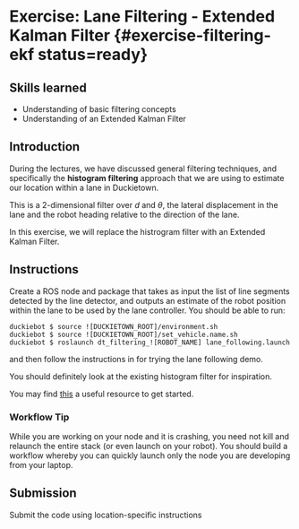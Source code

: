 # Exercise: Lane Filtering - Extended Kalman Filter {#exercise-filtering-ekf status=ready}



## Skills learned

* Understanding of basic filtering concepts
* Understanding of an Extended Kalman Filter

## Introduction

During the lectures, we have discussed general filtering techniques, and specifically the **histogram filtering** approach that we are using to estimate our location within a lane in Duckietown. 

This is a 2-dimensional filter over $d$ and $\theta$, the lateral displacement in the lane and the robot heading relative to the direction of the lane. 

In this exercise, we will replace the histrogram filter with an Extended Kalman Filter. 

## Instructions

Create a ROS node and package that takes as input the list of line segments detected by the line detector, and outputs an estimate of the robot position within the lane to be used by the lane controller. You should be able to run:

    duckiebot $ source ![DUCKIETOWN_ROOT]/environment.sh
    duckiebot $ source ![DUCKIETOWN_ROOT]/set_vehicle.name.sh
    duckiebot $ roslaunch dt_filtering_![ROBOT_NAME] lane_following.launch
    
and then follow the instructions in [](+fall2017_info#checkoff_navigation) for trying the lane following demo. 

You should definitely look at the existing histogram filter for inspiration.

You may find [this](https://github.com/rlabbe/Kalman-and-Bayesian-Filters-in-Python/blob/master/11-Extended-Kalman-Filters.ipynb) a useful resource to get started.

### Workflow Tip

While you are working on your node and it is crashing, you need not kill and relaunch the entire stack (or even launch on your robot). You should build a workflow whereby you can quickly launch only the node you are developing from your laptop. 


## Submission 

Submit the code using location-specific instructions
